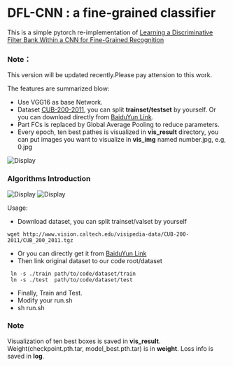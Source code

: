 # DFL-CNN : a fine-grained classifier
This is a simple pytorch re-implementation of [Learning a Discriminative Filter Bank Within a CNN for Fine-Grained Recognition](https://arxiv.org/pdf/1611.09932.pdf)

### Note： 
This version will be updated recently.Please pay attension to this work.

The features are summarized blow:
+ Use VGG16 as base Network.
+ Dataset [CUB-200-2011](http://www.vision.caltech.edu/visipedia/CUB-200-2011.html), you can split **trainset/testset** by     yourself.
  Or you can download directly from [BaiduYun Link](https://pan.baidu.com/s/1JQxa3DYDrM329skC73kbzQ).
+ Part FCs is replaced by Global Average Pooling to reduce parameters.
+ Every epoch, ten best pathes is visualized in **vis_result** directory, you can put images you want to visualize 
  in **vis_img** named number.jpg, e.g, 0.jpg

![Display](https://www.researchgate.net/profile/Xiangteng_He/publication/320032994/figure/fig1/AS:542681248288768@1506396700557/Examples-of-CUB-200-2011-dataset-1-First-row-shows-large-variance-in-the-same.png)

### Algorithms Introduction
![Display](https://github.com/songdejia/DFL-CNN/blob/master/screenshots/introduction2.png)
![Display](https://github.com/songdejia/DFL-CNN/blob/master/screenshots/introduction1.jpg)

Usage:
+ Download dataset, you can split trainset/valset by yourself
```
wget http://www.vision.caltech.edu/visipedia-data/CUB-200-2011/CUB_200_2011.tgz
```
+ Or you can directly get it from [BaiduYun Link](https://pan.baidu.com/s/1JQxa3DYDrM329skC73kbzQ)
+ Then link original dataset to our code root/dataset
``` 
 ln -s ./train path/to/code/dataset/train 
 ln -s ./test  path/to/code/dataset/test
```
+ Finally, Train and Test.
+ Modify your run.sh 
+ sh run.sh

### Note
Visualization of ten best boxes is saved in **vis_result**.
Weight(checkpoint.pth.tar, model_best.pth.tar) is in **weight**.
Loss info is saved in **log**.

